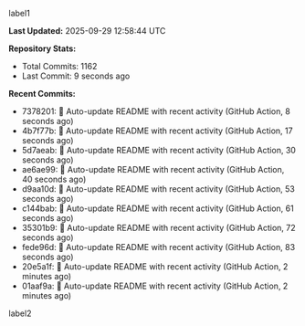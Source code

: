 
label1 
<!-- ACTIVITY_START -->
**Last Updated:** 2025-09-29 12:58:44 UTC

**Repository Stats:**
- Total Commits: 1162
- Last Commit: 9 seconds ago

**Recent Commits:**
- 7378201: 🤖 Auto-update README with recent activity (GitHub Action, 8 seconds ago)
- 4b7f77b: 🤖 Auto-update README with recent activity (GitHub Action, 17 seconds ago)
- 5d7aeab: 🤖 Auto-update README with recent activity (GitHub Action, 30 seconds ago)
- ae6ae99: 🤖 Auto-update README with recent activity (GitHub Action, 40 seconds ago)
- d9aa10d: 🤖 Auto-update README with recent activity (GitHub Action, 53 seconds ago)
- c144bab: 🤖 Auto-update README with recent activity (GitHub Action, 61 seconds ago)
- 35301b9: 🤖 Auto-update README with recent activity (GitHub Action, 72 seconds ago)
- fede96d: 🤖 Auto-update README with recent activity (GitHub Action, 83 seconds ago)
- 20e5a1f: 🤖 Auto-update README with recent activity (GitHub Action, 2 minutes ago)
- 01aaf9a: 🤖 Auto-update README with recent activity (GitHub Action, 2 minutes ago)
<!-- ACTIVITY_END -->

label2
